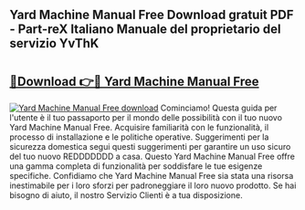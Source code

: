 ## Yard Machine Manual Free Download gratuit PDF - Part-reX Italiano Manuale del proprietario del servizio YvThK

# <h2><a href="http://dfbmbgu.blite.top/?on=Yard+Machine+Manual+Free">🔗Download 👉🔴 Yard Machine Manual Free</a></h2>

[![Yard Machine Manual Free download](https://i.imgur.com/lujVjoI.png)](http://dfbmbgu.blite.top/?on=Yard+Machine+Manual+Free)
Cominciamo! Questa guida per l'utente è il tuo passaporto per il mondo delle possibilità con il tuo nuovo Yard Machine Manual Free. Acquisire familiarità con le funzionalità, il processo di installazione e le politiche operative. Suggerimenti per la sicurezza domestica segui questi suggerimenti per garantire un uso sicuro del tuo nuovo REDDDDDDD a casa. Questo Yard Machine Manual Free offre una gamma completa di funzionalità per soddisfare le tue esigenze specifiche. Confidiamo che Yard Machine Manual Free sia stata una risorsa inestimabile per i loro sforzi per padroneggiare il loro nuovo prodotto. Se hai bisogno di aiuto, il nostro Servizio Clienti è a tua disposizione.
